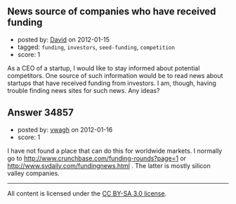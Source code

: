 ## News source of companies who have received funding

- posted by: [David](https://stackexchange.com/users/-1/2684-david) on 2012-01-15
- tagged: `funding`, `investors`, `seed-funding`, `competition`
- score: 1

As a CEO of a startup, I would like to stay informed about potential competitors. One source of such information would be to read news about startups that have received funding from investors. I am, though, having trouble finding news sites for such news. Any ideas?


## Answer 34857

- posted by: [vwagh](https://stackexchange.com/users/-1/15293-vwagh) on 2012-01-16
- score: 1

I have not found a place that can do this for worldwide markets. I normally go to http://www.crunchbase.com/funding-rounds?page=1 or http://www.svdaily.com/fundingnews.html . The latter is mostly silicon valley companies. 





---

All content is licensed under the [CC BY-SA 3.0 license](https://creativecommons.org/licenses/by-sa/3.0/).
